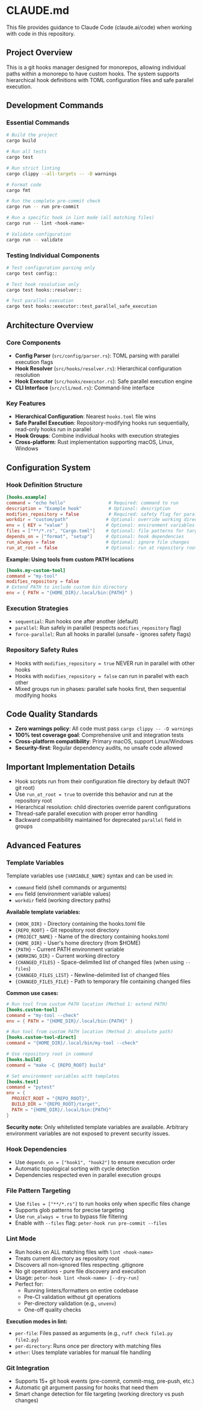 # CLAUDE.md

This file provides guidance to Claude Code (claude.ai/code) when working with code in this repository.

## Project Overview

This is a git hooks manager designed for monorepos, allowing individual paths within a monorepo to have custom hooks. The system supports hierarchical hook definitions with TOML configuration files and safe parallel execution.

## Development Commands

### Essential Commands
```bash
# Build the project
cargo build

# Run all tests
cargo test

# Run strict linting
cargo clippy --all-targets -- -D warnings

# Format code
cargo fmt

# Run the complete pre-commit check
cargo run -- run pre-commit

# Run a specific hook in lint mode (all matching files)
cargo run -- lint <hook-name>

# Validate configuration
cargo run -- validate
```

### Testing Individual Components
```bash
# Test configuration parsing only
cargo test config::

# Test hook resolution only  
cargo test hooks::resolver::

# Test parallel execution
cargo test hooks::executor::test_parallel_safe_execution
```

## Architecture Overview

### Core Components
- **Config Parser** (`src/config/parser.rs`): TOML parsing with parallel execution flags
- **Hook Resolver** (`src/hooks/resolver.rs`): Hierarchical configuration resolution
- **Hook Executor** (`src/hooks/executor.rs`): Safe parallel execution engine
- **CLI Interface** (`src/cli/mod.rs`): Command-line interface

### Key Features
- **Hierarchical Configuration**: Nearest `hooks.toml` file wins
- **Safe Parallel Execution**: Repository-modifying hooks run sequentially, read-only hooks run in parallel
- **Hook Groups**: Combine individual hooks with execution strategies
- **Cross-platform**: Rust implementation supporting macOS, Linux, Windows

## Configuration System

### Hook Definition Structure
```toml
[hooks.example]
command = "echo hello"                # Required: command to run
description = "Example hook"          # Optional: description
modifies_repository = false           # Required: safety flag for parallel execution
workdir = "custom/path"              # Optional: override working directory
env = { KEY = "value" }              # Optional: environment variables (supports template variables)
files = ["**/*.rs", "Cargo.toml"]    # Optional: file patterns for targeting
depends_on = ["format", "setup"]     # Optional: hook dependencies
run_always = false                   # Optional: ignore file changes
run_at_root = false                  # Optional: run at repository root instead of config directory
```

**Example: Using tools from custom PATH locations**
```toml
[hooks.my-custom-tool]
command = "my-tool"
modifies_repository = false
# Extend PATH to include custom bin directory
env = { PATH = "{HOME_DIR}/.local/bin:{PATH}" }
```

### Execution Strategies
- `sequential`: Run hooks one after another (default)
- `parallel`: Run safely in parallel (respects `modifies_repository` flag) 
- `force-parallel`: Run all hooks in parallel (unsafe - ignores safety flags)

### Repository Safety Rules
- Hooks with `modifies_repository = true` NEVER run in parallel with other hooks
- Hooks with `modifies_repository = false` can run in parallel with each other
- Mixed groups run in phases: parallel safe hooks first, then sequential modifying hooks

## Code Quality Standards

- **Zero warnings policy**: All code must pass `cargo clippy -- -D warnings`
- **100% test coverage goal**: Comprehensive unit and integration tests
- **Cross-platform compatibility**: Primary macOS, support Linux/Windows
- **Security-first**: Regular dependency audits, no unsafe code allowed

## Important Implementation Details

- Hook scripts run from their configuration file directory by default (NOT git root)
- Use `run_at_root = true` to override this behavior and run at the repository root
- Hierarchical resolution: child directories override parent configurations
- Thread-safe parallel execution with proper error handling
- Backward compatibility maintained for deprecated `parallel` field in groups

## Advanced Features

### Template Variables

Template variables use `{VARIABLE_NAME}` syntax and can be used in:
- `command` field (shell commands or arguments)
- `env` field (environment variable values)
- `workdir` field (working directory paths)

**Available template variables:**
- `{HOOK_DIR}` - Directory containing the hooks.toml file
- `{REPO_ROOT}` - Git repository root directory
- `{PROJECT_NAME}` - Name of the directory containing hooks.toml
- `{HOME_DIR}` - User's home directory (from $HOME)
- `{PATH}` - Current PATH environment variable
- `{WORKING_DIR}` - Current working directory
- `{CHANGED_FILES}` - Space-delimited list of changed files (when using `--files`)
- `{CHANGED_FILES_LIST}` - Newline-delimited list of changed files
- `{CHANGED_FILES_FILE}` - Path to temporary file containing changed files

**Common use cases:**
```toml
# Run tool from custom PATH location (Method 1: extend PATH)
[hooks.custom-tool]
command = "my-tool --check"
env = { PATH = "{HOME_DIR}/.local/bin:{PATH}" }

# Run tool from custom PATH location (Method 2: absolute path)
[hooks.custom-tool-direct]
command = "{HOME_DIR}/.local/bin/my-tool --check"

# Use repository root in command
[hooks.build]
command = "make -C {REPO_ROOT} build"

# Set environment variables with templates
[hooks.test]
command = "pytest"
env = {
  PROJECT_ROOT = "{REPO_ROOT}",
  BUILD_DIR = "{REPO_ROOT}/target",
  PATH = "{HOME_DIR}/.local/bin:{PATH}"
}
```

**Security note:** Only whitelisted template variables are available. Arbitrary environment variables are not exposed to prevent security issues.

### Hook Dependencies  
- Use `depends_on = ["hook1", "hook2"]` to ensure execution order
- Automatic topological sorting with cycle detection
- Dependencies respected even in parallel execution groups

### File Pattern Targeting
- Use `files = ["**/*.rs"]` to run hooks only when specific files change
- Supports glob patterns for precise targeting
- Use `run_always = true` to bypass file filtering
- Enable with `--files` flag: `peter-hook run pre-commit --files`

### Lint Mode
- Run hooks on ALL matching files with `lint <hook-name>`
- Treats current directory as repository root
- Discovers all non-ignored files respecting .gitignore
- No git operations - pure file discovery and execution
- Usage: `peter-hook lint <hook-name> [--dry-run]`
- Perfect for:
  - Running linters/formatters on entire codebase
  - Pre-CI validation without git operations
  - Per-directory validation (e.g., `unvenv`)
  - One-off quality checks

**Execution modes in lint:**
- `per-file`: Files passed as arguments (e.g., `ruff check file1.py file2.py`)
- `per-directory`: Runs once per directory with matching files
- `other`: Uses template variables for manual file handling

### Git Integration
- Supports 15+ git hook events (pre-commit, commit-msg, pre-push, etc.)
- Automatic git argument passing for hooks that need them
- Smart change detection for file targeting (working directory vs push changes)